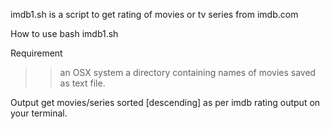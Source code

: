 imdb1.sh is a script to get rating of movies or tv series from imdb.com

How to use
bash imdb1.sh <path to movies directory>

Requirement
>> an OSX system
>> a directory containing names of movies saved as text file.

Output
get movies/series sorted [descending] as per imdb rating output on your terminal.

